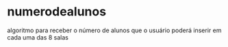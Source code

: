 # numerodealunos
algoritmo para receber o número de alunos que o usuário poderá inserir em cada uma das 8 salas
